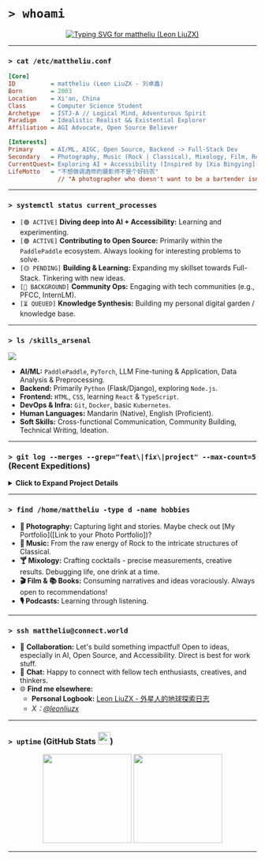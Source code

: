 # `> whoami`

<div align="center">
  <a href="https://github.com/mattheliu">
    <img src="https://readme-typing-svg.demolab.com?font=Fira+Code&weight=600&size=25&pause=1000&color=00B8FF&center=true&vCenter=true&width=600&lines=Hey%2C+I'm+mattheliu+(Leon+LiuZX)+%F0%9F%91%8B;Welcome+to+my+digital+playground+%F0%9F%91%BE" alt="Typing SVG for mattheliu (Leon LiuZX)" />
  </a>
</div>

---

### `> cat /etc/mattheliu.conf`

```ini
[Core]
ID          = mattheliu (Leon LiuZX - 刘卓鑫)
Born        = 2003
Location    = Xi'an, China
Class       = Computer Science Student
Archetype   = ISTJ-A // Logical Mind, Adventurous Spirit
Paradigm    = Idealistic Realist && Existential Explorer
Affiliation = AGI Advocate, Open Source Believer

[Interests]
Primary     = AI/ML, AIGC, Open Source, Backend -> Full-Stack Dev
Secondary   = Photography, Music (Rock | Classical), Mixology, Film, Reading
CurrentQuest= Exploring AI + Accessibility (Inspired by [Xia Bingying](https://www.zhihu.com/people/xia-bingying))
LifeMotto   = "不想做调酒师的摄影师不是个好码农" 
              // "A photographer who doesn't want to be a bartender isn't a good coder"
```

---

### `> systemctl status current_processes`

-   `[🟢 ACTIVE]` **Diving deep into AI + Accessibility:** Learning and experimenting.
-   `[🟢 ACTIVE]` **Contributing to Open Source:** Primarily within the `PaddlePaddle` ecosystem. Always looking for interesting problems to solve.
-   `[🟡 PENDING]` **Building & Learning:** Expanding my skillset towards Full-Stack. Tinkering with new ideas.
-   `[🔵 BACKGROUND]` **Community Ops:** Engaging with tech communities (e.g., PFCC, InternLM).
-   `[⏳ QUEUED]` **Knowledge Synthesis:** Building my personal digital garden / knowledge base.

---

### `> ls /skills_arsenal`

<p align="left">
  <a href="https://skillicons.dev">
    <img src="https://skillicons.dev/icons?i=python,cpp,js,ts,html,css,react,nodejs,flask,django,pytorch,paddlepaddle,docker,kubernetes,git,linux,bash,md&perline=9" />
  </a>
</p>

-   **AI/ML:** `PaddlePaddle`, `PyTorch`, LLM Fine-tuning & Application, Data Analysis & Preprocessing.
-   **Backend:** Primarily `Python` (Flask/Django), exploring `Node.js`.
-   **Frontend:** `HTML`, `CSS`, learning `React` & `TypeScript`.
-   **DevOps & Infra:** `Git`, `Docker`, basic `Kubernetes`.
-   **Human Languages:** Mandarin (Native), English (Proficient).
-   **Soft Skills:** Cross-functional Communication, Community Building, Technical Writing, Ideation.

---

### `> git log --merges --grep="feat\|fix\|project" --max-count=5` (Recent Expeditions)

<details>
<summary><strong>Click to Expand Project Details</strong></summary>

-   **PaddlePaddle Contributions:**
    -   `PaddleOCR`: Fixed training bugs ([#12140](https://github.com/PaddlePaddle/PaddleOCR/pull/12140)), Updated v4 docs ([#13081](https://github.com/PaddlePaddle/PaddleOCR/pull/13081)). Contributed to [v2.8.0](https://github.com/PaddlePaddle/PaddleOCR/releases/tag/v2.8.0).
    -   `PaddleSpeech`: Fixed `merge_yi` bug ([#3786](https://github.com/PaddlePaddle/PaddleSpeech/pull/3786)). Contributed to [r1.4.2](https://github.com/PaddlePaddle/PaddleSpeech/discussions/3808).
    -   Hosted community bi-weekly meetings ([Example](https://github.com/PaddlePaddle/community/tree/master/ppsigs/meetings/2025)).
-   **声桥AI语训 (ShengQiao AI):** Developed core deep learning voice assessment module for a hearing-impaired speech training app. *Project won multiple awards (AGI Playground Hackathon 1st, GenAI Challenge 1st, etc.)*.
-   **Sports-Science-LLM:** Built an AI Fitness Coach App on OpenXLab: [Try it here!](https://openxlab.org.cn/apps/detail/leonliuzx/Sports-Science-LLM-Fitness-Trainer)
-   **Baidu Experience:**
    -   Product Intern: Co-led Hackathon project (AI Storybook Creator), Managed Paddle Community Ops (Events, [Contributor Wall](http://contributors.pfcc.blog), [2024 Report](http://2024-report.pfcc.blog)), Translated LLM Course.
    -   Dev Contributor: Competed in AI Innovation Contest (Data Analysis, Model Tuning).
-   **DeepBI:** Contributed testing cycles and technical documentation ([Commits](https://github.com/DeepInsight-AI/DeepBI/commits?author=mattheliu), [Docs](https://www.deepbi.com/)).

*Find more in my repositories and contribution graph!*
</details>

---

### `> find /home/mattheliu -type d -name hobbies`

-   **📸 Photography:** Capturing light and stories. Maybe check out [My Portfolio]([Link to your Photo Portfolio])?
-   **🎵 Music:** From the raw energy of Rock to the intricate structures of Classical.
-   **🍸 Mixology:** Crafting cocktails - precise measurements, creative results. Debugging life, one drink at a time.
-   **🎬 Film & 📚 Books:** Consuming narratives and ideas voraciously. Always open to recommendations!
-   **🎙️ Podcasts:** Learning through listening.

---

### `> ssh mattheliu@connect.world`

-   🤝 **Collaboration:** Let's build something impactful! Open to ideas, especially in AI, Open Source, and Accessibility. Direct is best for work stuff.
-   💬 **Chat:** Happy to connect with fellow tech enthusiasts, creatives, and thinkers.
-   🌐 **Find me elsewhere:**
    -   **Personal Logbook:** [Leon LiuZX - 外星人的地球探索日志](http://leonliuzx.netlify.app)
    -   *X：[@leonliuzx](https://x.com/leonliuzx)*

---

### `> uptime` (GitHub Stats <img src="https://media.giphy.com/media/iY8CRBdQXODJSCERIr/giphy.gif" width="25px">)

<p align="center">
  <img height="180em" src="https://github-readme-stats.vercel.app/api?username=mattheliu&bg_color=30,e96443,904e95&title_color=fff&text_color=fff"/>
  <img height="180em" src="https://github-readme-stats.vercel.app/api/top-langs/?username=mattheliu&layout=compact&langs_count=8&theme=algolia"/>
</p>

---
